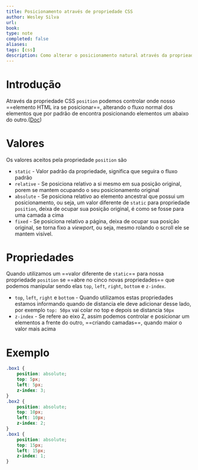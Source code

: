 ```yaml
---
title: Posicionamento através de propriedade CSS
author: Wesley Silva
url:
book:
type: note
completed: false
aliases:
tags: [css]
description: Como alterar o posicionamento natural através da proprieade `position` 
---
```

# Introdução
Através da propriedade CSS `position` podemos controlar onde nosso ==elemento HTML ira se posicionar==, alterando o fluxo normal dos elementos que por padrão de encontra posicionando elementos um abaixo do outro.([Doc](https://developer.mozilla.org/pt-BR/docs/Web/CSS/position))

# Valores
Os valores aceitos pela propriedade `position` são
- `static` - Valor padrão da propriedade, significa que seguira o fluxo padrão
- `relative` - Se posiciona relativo a si mesmo em sua posição original, porem se mantem ocupando o seu posicionamento original
- `absolute` - Se posiciona relativo ao elemento ancestral que possui um posicionamento, ou seja, um valor diferente de `static` para propriedade `position`, deixa de ocupar sua posição original, é como se fosse para uma camada a cima
- `fixed` - Se posiciona relativo a página, deixa de ocupar sua posição original, se torna fixo a *viewport*, ou seja, mesmo rolando o scroll ele se mantem visível. 

# Propriedades
Quando utilizamos um ==valor diferente de `static`== para nossa propriedade `position` se ==abre no cinco novas propriedades== que podemos manipular sendo elas `top`, `left`, `right`, `bottom` e `z-index`.
- `top`, `left`, `right` e `bottom` - Quando utilizamos estas propriedades estamos informando quando de distancia ele deve adicionar desse lado, por exemplo `top: 50px` vai colar no top e depois se distancia `50px`
- `z-index` - Se refere ao eixo Z, assim podemos controlar e posicionar um elementos a frente do outro, ==criando camadas==, quando maior o valor mais acima

# Exemplo
```css
.box1 {
	position: absolute;
	top: 5px;
	left: 5px;
	z-index: 3;
}
.box2 {
	position: absolute;
	top: 10px;
	left: 10px;
	z-index: 2;
}
.box1 {
	position: absolute;
	top: 15px;
	left: 15px;
	z-index: 1;
}
```